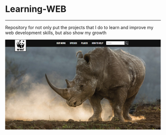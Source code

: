 # Learning-WEB
----------------------------

Repository for not only put the projects that I do to learn and improve my web development skills, but also show my growth

![Learning_WEB](img_wwf.png)
